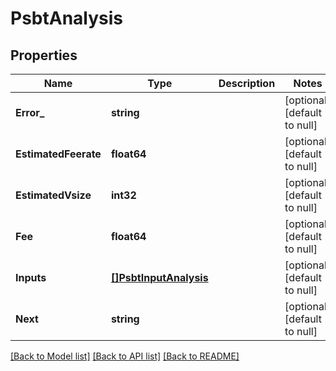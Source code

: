 # PsbtAnalysis

## Properties
Name | Type | Description | Notes
------------ | ------------- | ------------- | -------------
**Error_** | **string** |  | [optional] [default to null]
**EstimatedFeerate** | **float64** |  | [optional] [default to null]
**EstimatedVsize** | **int32** |  | [optional] [default to null]
**Fee** | **float64** |  | [optional] [default to null]
**Inputs** | [**[]PsbtInputAnalysis**](PSBTInputAnalysis.md) |  | [optional] [default to null]
**Next** | **string** |  | [optional] [default to null]

[[Back to Model list]](../README.md#documentation-for-models) [[Back to API list]](../README.md#documentation-for-api-endpoints) [[Back to README]](../README.md)

